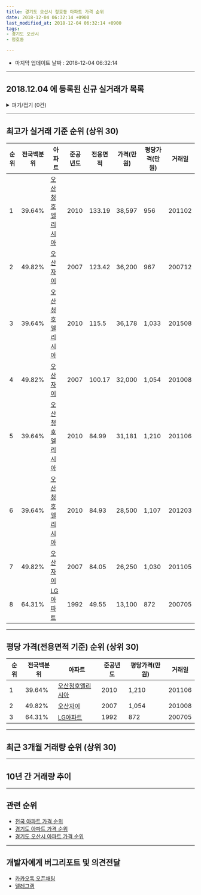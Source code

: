 ```yaml
---
title: 경기도 오산시 청호동 아파트 가격 순위
date: 2018-12-04 06:32:14 +0900
last_modified_at: 2018-12-04 06:32:14 +0900
tags:
- 경기도 오산시
- 청호동

---
```


* 마지막 업데이트 날짜 : 2018-12-04 06:32:14

---

## 2018.12.04 에 등록된 신규 실거래가 목록

<details>
<summary>펴기/접기 (0건)</summary>
<div markdown="1">

|아파트|전국백분위|준공년도|전용면적|가격(만원)|평당가격(만원)|거래일|
|---|---|---|---|---|---|---|
|없음|||||||


</div>
</details>

---

## 최고가 실거래 기준 순위 (상위 30)


|순위|전국백분위|아파트|준공년도|전용면적|가격(만원)|평당가격(만원)|거래일|
|---|---|---|---|---|---|---|---|
|1|39.64%|[오산청호엘리시아](https://search.naver.com/search.naver?query=%EA%B2%BD%EA%B8%B0%EB%8F%84+%EC%98%A4%EC%82%B0%EC%8B%9C+%EC%B2%AD%ED%98%B8%EB%8F%99+%EC%98%A4%EC%82%B0%EC%B2%AD%ED%98%B8%EC%97%98%EB%A6%AC%EC%8B%9C%EC%95%84)|2010|133.19|38,597|956|201102|
|2|49.82%|[오산자이](https://search.naver.com/search.naver?query=%EA%B2%BD%EA%B8%B0%EB%8F%84+%EC%98%A4%EC%82%B0%EC%8B%9C+%EC%B2%AD%ED%98%B8%EB%8F%99+%EC%98%A4%EC%82%B0%EC%9E%90%EC%9D%B4)|2007|123.42|36,200|967|200712|
|3|39.64%|[오산청호엘리시아](https://search.naver.com/search.naver?query=%EA%B2%BD%EA%B8%B0%EB%8F%84+%EC%98%A4%EC%82%B0%EC%8B%9C+%EC%B2%AD%ED%98%B8%EB%8F%99+%EC%98%A4%EC%82%B0%EC%B2%AD%ED%98%B8%EC%97%98%EB%A6%AC%EC%8B%9C%EC%95%84)|2010|115.5|36,178|1,033|201508|
|4|49.82%|[오산자이](https://search.naver.com/search.naver?query=%EA%B2%BD%EA%B8%B0%EB%8F%84+%EC%98%A4%EC%82%B0%EC%8B%9C+%EC%B2%AD%ED%98%B8%EB%8F%99+%EC%98%A4%EC%82%B0%EC%9E%90%EC%9D%B4)|2007|100.17|32,000|1,054|201008|
|5|39.64%|[오산청호엘리시아](https://search.naver.com/search.naver?query=%EA%B2%BD%EA%B8%B0%EB%8F%84+%EC%98%A4%EC%82%B0%EC%8B%9C+%EC%B2%AD%ED%98%B8%EB%8F%99+%EC%98%A4%EC%82%B0%EC%B2%AD%ED%98%B8%EC%97%98%EB%A6%AC%EC%8B%9C%EC%95%84)|2010|84.99|31,181|1,210|201106|
|6|39.64%|[오산청호엘리시아](https://search.naver.com/search.naver?query=%EA%B2%BD%EA%B8%B0%EB%8F%84+%EC%98%A4%EC%82%B0%EC%8B%9C+%EC%B2%AD%ED%98%B8%EB%8F%99+%EC%98%A4%EC%82%B0%EC%B2%AD%ED%98%B8%EC%97%98%EB%A6%AC%EC%8B%9C%EC%95%84)|2010|84.93|28,500|1,107|201203|
|7|49.82%|[오산자이](https://search.naver.com/search.naver?query=%EA%B2%BD%EA%B8%B0%EB%8F%84+%EC%98%A4%EC%82%B0%EC%8B%9C+%EC%B2%AD%ED%98%B8%EB%8F%99+%EC%98%A4%EC%82%B0%EC%9E%90%EC%9D%B4)|2007|84.05|26,250|1,030|201105|
|8|64.31%|[LG아파트](https://search.naver.com/search.naver?query=%EA%B2%BD%EA%B8%B0%EB%8F%84+%EC%98%A4%EC%82%B0%EC%8B%9C+%EC%B2%AD%ED%98%B8%EB%8F%99+LG%EC%95%84%ED%8C%8C%ED%8A%B8)|1992|49.55|13,100|872|200705|


---

## 평당 가격(전용면적 기준) 순위 (상위 30)


|순위|전국백분위|아파트|준공년도|평당가격(만원)|거래일|
|---|---|---|---|---|---|
|1|39.64%|[오산청호엘리시아](https://search.naver.com/search.naver?query=%EA%B2%BD%EA%B8%B0%EB%8F%84+%EC%98%A4%EC%82%B0%EC%8B%9C+%EC%B2%AD%ED%98%B8%EB%8F%99+%EC%98%A4%EC%82%B0%EC%B2%AD%ED%98%B8%EC%97%98%EB%A6%AC%EC%8B%9C%EC%95%84)|2010|1,210|201106|
|2|49.82%|[오산자이](https://search.naver.com/search.naver?query=%EA%B2%BD%EA%B8%B0%EB%8F%84+%EC%98%A4%EC%82%B0%EC%8B%9C+%EC%B2%AD%ED%98%B8%EB%8F%99+%EC%98%A4%EC%82%B0%EC%9E%90%EC%9D%B4)|2007|1,054|201008|
|3|64.31%|[LG아파트](https://search.naver.com/search.naver?query=%EA%B2%BD%EA%B8%B0%EB%8F%84+%EC%98%A4%EC%82%B0%EC%8B%9C+%EC%B2%AD%ED%98%B8%EB%8F%99+LG%EC%95%84%ED%8C%8C%ED%8A%B8)|1992|872|200705|


---

## 최근 3개월 거래량 순위 (상위 30)


<div style="width:100%;">
    <canvas id="deal_count_ranking" height="250"></canvas>
</div>


<script>
new Chart(document.getElementById("deal_count_ranking"), {
    type: 'horizontalBar',
    data: {
        labels: ['오산자이', 'LG아파트', '오산청호엘리시아'],
        datasets: [{
            label: '실거래 수',
            data: [4, 2, 2],
            borderColor: "rgba(255, 0, 128, 1)",
            backgroundColor: "rgba(255, 0, 128, 0.5)",
            fill: false,
        }]
    },
    options: {
        responsive: true,
        title: {
            display: true,
            text: '최근 3개월 거래량 순위'
        },
        tooltips: {
            mode: 'index',
            intersect: false,
            callbacks: {
                title: function(tooltipItems, data) {
                    return "실거래 수:";
                },
                label: function(tooltipItem, data) {
                    return data.labels[tooltipItem.index] + ": " + tooltipItem.xLabel;
                }
            }
        },
        hover: {
            mode: 'nearest',
            intersect: true
        },
        scales: {
            xAxes: [{
                display: true,
                scaleLabel: {
                    display: true,
                    labelString: '실거래 수'
                },
                ticks: {
                    suggestedMin: 0,
                }
            }],
            yAxes: [{
                display: true,
                ticks: {
                    autoSkip: false,
                    callback: function(value, index, values) {
                        if (value.length > 15)
                            return value.substr(0, 13) + "...";
                        else
                            return value;
                    }
                },
                scaleLabel: {
                    display: false,
                }
            }]
        }
    }
});

</script>


---

## 10년 간 거래량 추이


<div style="width:100%;">
    <canvas id="deal_progress" height="250"></canvas>
</div>

<script>
new Chart(document.getElementById("deal_progress"), {
    type: 'line',
    data: {
        labels: ['200812','200901','200902','200903','200904','200905','200906','200907','200908','200909','200910','200911','200912','201001','201002','201003','201004','201005','201006','201007','201008','201009','201010','201011','201012','201101','201102','201103','201104','201105','201106','201107','201108','201109','201110','201111','201112','201201','201202','201203','201204','201205','201206','201207','201208','201209','201210','201211','201212','201301','201302','201303','201304','201305','201306','201307','201308','201309','201310','201311','201312','201401','201402','201403','201404','201405','201406','201407','201408','201409','201410','201411','201412','201501','201502','201503','201504','201505','201506','201507','201508','201509','201510','201511','201512','201601','201602','201603','201604','201605','201606','201607','201608','201609','201610','201611','201612','201701','201702','201703','201704','201705','201706','201707','201708','201709','201710','201711','201712','201801','201802','201803','201804','201805','201806','201807','201808','201809','201810','201811','201812'],
        datasets: [{
            label: '실거래 수',
            pointRadius: 1,
            data: [0, 3, 6, 2, 5, 11, 10, 17, 13, 13, 3, 6, 6, 6, 4, 11, 5, 6, 4, 4, 8, 8, 14, 8, 8, 15, 16, 15, 16, 18, 13, 11, 16, 22, 15, 7, 2, 2, 3, 12, 7, 14, 6, 6, 9, 7, 4, 6, 9, 4, 8, 10, 10, 9, 6, 4, 10, 11, 13, 11, 5, 9, 9, 11, 13, 8, 9, 6, 10, 8, 14, 8, 5, 9, 6, 9, 14, 6, 5, 15, 14, 14, 12, 6, 9, 5, 5, 6, 8, 9, 16, 7, 15, 7, 13, 6, 6, 4, 8, 8, 8, 4, 6, 6, 3, 2, 8, 4, 6, 6, 4, 8, 5, 11, 11, 7, 6, 12, 7, 1, 0],
            borderColor: "rgba(255, 201, 14, 1)",
            backgroundColor: "rgba(255, 201, 14, 0.5)",
            fill: true,
        }]
    },
    options: {
        responsive: true,
        title: {
            display: true,
            text: '10년간 거래량 추이'
        },
        tooltips: {
            mode: 'index',
            intersect: false,
        },
        hover: {
            mode: 'nearest',
            intersect: true
        },
        scales: {
            xAxes: [{
                display: true,
                scaleLabel: {
                    display: true,
                    labelString: '년/월'
                }
            }],
            yAxes: [{
                display: true,
                ticks: {
                    suggestedMin: 0,
                },
                scaleLabel: {
                    display: true,
                    labelString: '실거래 수'
                }
            }]
        }
    }
});

</script>


---

## 관련 순위

- [전국 아파트 가격 순위](https://inasie.github.io/apt-ranking/전국)
- [경기도 아파트 가격 순위](https://inasie.github.io/apt-ranking/경기도)
- [경기도 오산시 아파트 가격 순위](https://inasie.github.io/apt-ranking/경기도-오산시)


---

## 개발자에게 버그리포트 및 의견전달

- [카카오톡 오픈채팅](https://open.kakao.com/o/gLJUAP4)
- [텔레그램](https://t.me/inasie)

